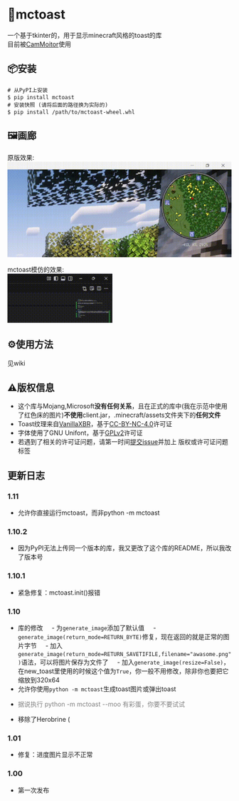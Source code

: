 # 🍞mctoast
一个基于tkinter的，用于显示minecraft风格的toast的库  
目前被[CamMoitor](https://github.com/SystemFileB/CamMonitor_Server)使用

## 📦安装
```shell
# 从PyPI上安装
$ pip install mctoast
# 安装快照 (请将后面的路径换为实际的)
$ pip install /path/to/mctoast-wheel.whl
```

## 🖼️画廊
原版效果:  
![原版](./img/game.gif)

mctoast模仿的效果:  
![mctoast](./img/lib.gif)

## ⚙️使用方法
见wiki

## ⚠️版权信息
- 这个库与Mojang,Microsoft**没有任何关系**，且在正式的库中(我在示范中使用了红色床的图片)**不使用**client.jar，.minecraft/assets文件夹下的**任何文件**    
- Toast纹理来自[VanillaXBR](https://modrinth.com/resourcepack/vanillaxbr)，基于[CC-BY-NC-4.0](https://creativecommons.org/licenses/by-nc/4.0/legalcode)许可证
- 字体使用了GNU Unifont，基于[GPLv2](https://www.gnu.org/licenses/old-licenses/gpl-2.0.html)许可证
- 若遇到了相关的许可证问题，请第一时间[提交issue](https://github.com/SystemFileB/mctoast/issues)并加上 版权或许可证问题 标签

## 更新日志
### 1.11
- 允许你直接运行mctoast，而非python -m mctoast

### 1.10.2
- 因为PyPI无法上传同一个版本的库，我又更改了这个库的README，所以我改了版本号

### 1.10.1
- 紧急修复：mctoast.init()报错

### 1.10
- 库的修改
&nbsp;&nbsp;&nbsp;&nbsp;- 为`generate_image`添加了默认值
&nbsp;&nbsp;&nbsp;&nbsp;- `generate_image(return_mode=RETURN_BYTE)`修复，现在返回的就是正常的图片字节
&nbsp;&nbsp;&nbsp;&nbsp;- 加入`generate_image(return_mode=RETURN_SAVETIFILE,filename="awasome.png")`语法，可以将图片保存为文件了
&nbsp;&nbsp;&nbsp;&nbsp;- 加入`generate_image(resize=False)`，在new_toast里使用的时候这个值为`True`，你一般不用修改，除非你也要把它缩放到320x64
- 允许你使用`python -m mctoast`生成toast图片或弹出toast
- <p style="color:gray">据说执行 python -m mctoast --moo 有彩蛋，你要不要试试</p>
- 移除了Herobrine (

### 1.01
- 修复：进度图片显示不正常

### 1.00
- 第一次发布